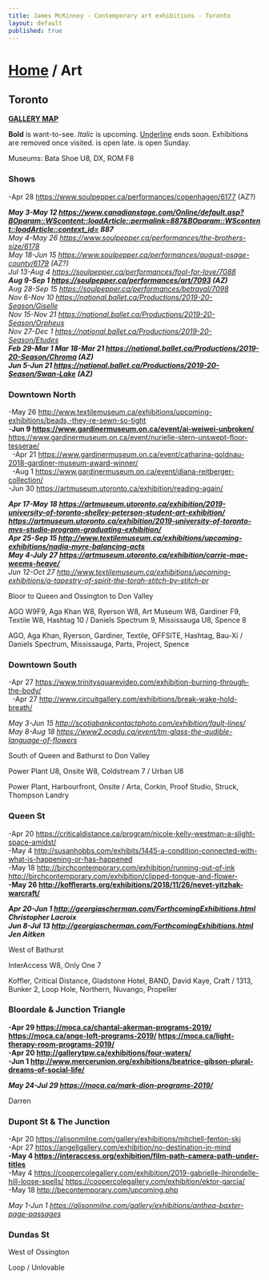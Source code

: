 ```yaml
---
title: James McKinney - Contemporary art exhibitions - Toronto
layout: default
published: true
---
```


# [Home](/) / Art

## Toronto

**[GALLERY MAP](https://www.google.com/maps/d/u/0/edit?mid=1sMiga7vQsqWdqEVQCqHsxjX2jeU)**

<span class="glyphicon glyphicon-info-sign" aria-hidden="true"></span> <strong>Bold</strong> is want-to-see. <em>Italic</em> is upcoming. <u>Underline</u> ends soon. Exhibitions are removed once visited. <span class="glyphicon glyphicon-time" aria-hidden="true"></span> is open late. <span class="glyphicon glyphicon-calendar" aria-hidden="true"></span> is open Sunday.

<span class="glyphicon glyphicon-calendar" aria-hidden="true"></span> <span class="glyphicon glyphicon-time" aria-hidden="true"></span> Museums: Bata Shoe U8, DX, ROM F8

### Shows

-Apr 28 <https://www.soulpepper.ca/performances/copenhagen/6177> (AZ?)  

_**May 3-May 12 <https://www.canadianstage.com/Online/default.asp?BOparam::WScontent::loadArticle::permalink=887&BOparam::WScontent::loadArticle::context_id=> 887**_  
_May 4-May 26 <https://www.soulpepper.ca/performances/the-brothers-size/6178>_  
_May 18-Jun 15 <https://www.soulpepper.ca/performances/august-osage-county/6179> (AZ?)_  
_Jul 13-Aug 4 <https://soulpepper.ca/performances/fool-for-love/7088>_  
_**Aug 9-Sep 1 <https://soulpepper.ca/performances/art/7093> (AZ)**_  
_Aug 28-Sep 15 <https://soulpepper.ca/performances/betrayal/7098>_  
_Nov 6-Nov 10 <https://national.ballet.ca/Productions/2019-20-Season/Giselle>_  
_Nov 15-Nov 21 <https://national.ballet.ca/Productions/2019-20-Season/Orpheus>_  
_Nov 27-Dec 1 <https://national.ballet.ca/Productions/2019-20-Season/Etudes>_  
_**Feb 29-Mar 1 Mar 18-Mar 21 <https://national.ballet.ca/Productions/2019-20-Season/Chroma> (AZ)**_  
_**Jun 5-Jun 21 <https://national.ballet.ca/Productions/2019-20-Season/Swan-Lake> (AZ)**_  

### Downtown North

-May 26 <http://www.textilemuseum.ca/exhibitions/upcoming-exhibitions/beads,-they-re-sewn-so-tight>  
-**Jun 9 <https://www.gardinermuseum.on.ca/event/ai-weiwei-unbroken/>** <https://www.gardinermuseum.on.ca/event/nurielle-stern-unswept-floor-tesserae/>  
  -Apr 21 <https://www.gardinermuseum.on.ca/event/catharina-goldnau-2018-gardiner-museum-award-winner/>  
  -Aug 1 <https://www.gardinermuseum.on.ca/event/diana-reitberger-collection/>  
-Jun 30 <https://artmuseum.utoronto.ca/exhibition/reading-again/>  

_**Apr 17-May 18 <https://artmuseum.utoronto.ca/exhibition/2019-university-of-toronto-shelley-peterson-student-art-exhibition/> <https://artmuseum.utoronto.ca/exhibition/2019-university-of-toronto-mvs-studio-program-graduating-exhibition/>**_  
_**Apr 25-Sep 15 <http://www.textilemuseum.ca/exhibitions/upcoming-exhibitions/nadia-myre-balancing-acts>**_  
_**May 4-July 27 <https://artmuseum.utoronto.ca/exhibition/carrie-mae-weems-heave/>**_  
_Jun 12-Oct 27 <http://www.textilemuseum.ca/exhibitions/upcoming-exhibitions/a-tapestry-of-spirit-the-torah-stitch-by-stitch-pr>_  

<span class="glyphicon glyphicon-info-sign" aria-hidden="true"></span> Bloor to Queen and Ossington to Don Valley

<span class="glyphicon glyphicon-time" aria-hidden="true"></span> AGO W9F9, Aga Khan W8, Ryerson W8, Art Museum W8, Gardiner F9, Textile W8, Hashtag 10 / Daniels Spectrum 9, Mississauga U8, Spence 8

<span class="glyphicon glyphicon-calendar" aria-hidden="true"></span> AGO, Aga Khan, Ryerson, Gardiner, Textile, OFFSITE, Hashtag, Bau-Xi / Daniels Spectrum, Mississauga, Parts, Project, Spence

### Downtown South

-Apr 27 <https://www.trinitysquarevideo.com/exhibition-burning-through-the-body/>  
  -Apr 27 <http://www.circuitgallery.com/exhibitions/break-wake-hold-breath/>  

_May 3-Jun 15 <http://scotiabankcontactphoto.com/exhibition/fault-lines/>_  
_May 8-Aug 18 <https://www2.ocadu.ca/event/tm-glass-the-audible-language-of-flowers>_  

<span class="glyphicon glyphicon-info-sign" aria-hidden="true"></span> South of Queen and Bathurst to Don Valley

<span class="glyphicon glyphicon-time" aria-hidden="true"></span> Power Plant U8, Onsite W8, Coldstream 7 / Urban U8

<span class="glyphicon glyphicon-calendar" aria-hidden="true"></span> Power Plant, Harbourfront, Onsite / Arta, Corkin, Proof Studio, Struck, Thompson Landry

### Queen St

-Apr 20 <https://criticaldistance.ca/program/nicole-kelly-westman-a-slight-space-amidst/>  
-May 4 <http://susanhobbs.com/exhibits/1445-a-condition-connected-with-what-is-happening-or-has-happened>  
-May 18 <http://birchcontemporary.com/exhibition/running-out-of-ink> <http://birchcontemporary.com/exhibition/clipped-tongue-and-flower->  
**-May 26 <http://kofflerarts.org/exhibitions/2018/11/26/nevet-yitzhak-warcraft/>**  

_**Apr 20-Jun 1 <http://georgiascherman.com/ForthcomingExhibitions.html> Christopher Lacroix**_  
_**Jun 8-Jul 13 <http://georgiascherman.com/ForthcomingExhibitions.html> Jen Aitken**_  

<span class="glyphicon glyphicon-info-sign" aria-hidden="true"></span> West of Bathurst

<span class="glyphicon glyphicon-time" aria-hidden="true"></span> InterAccess W8, Only One 7

<span class="glyphicon glyphicon-calendar" aria-hidden="true"></span> Koffler, Critical Distance, Gladstone Hotel, BAND, David Kaye, Craft / 1313, Bunker 2, Loop Hole, Northern, Nuvango, Propeller

### Bloordale & Junction Triangle

**-Apr 29 <https://moca.ca/chantal-akerman-programs-2019/> <https://moca.ca/ange-loft-programs-2019/> <https://moca.ca/light-therapy-room-programs-2019/>**  
**-Apr 20 <http://gallerytpw.ca/exhibitions/four-waters/>**  
**-Jun 1 <http://www.mercerunion.org/exhibitions/beatrice-gibson-plural-dreams-of-social-life/>**  

_**May 24-Jul 29 <https://moca.ca/mark-dion-programs-2019/>**_  

<span class="glyphicon glyphicon-calendar" aria-hidden="true"></span> Darren

### Dupont St & The Junction

-Apr 20 <https://alisonmilne.com/gallery/exhibitions/mitchell-fenton-ski>  
-Apr 27 <https://angellgallery.com/exhibition/no-destination-in-mind>  
**-May 4 <https://interaccess.org/exhibition/film-path-camera-path-under-titles>**  
-May 4 <https://coopercolegallery.com/exhibition/2019-gabrielle-lhirondelle-hill-loose-spells/> <https://coopercolegallery.com/exhibition/ektor-garcia/>  
-May 18 <http://becontemporary.com/upcoming.php>  

_May 1-Jun 1 <https://alisonmilne.com/gallery/exhibitions/anthea-baxter-page-passages>_  

### Dundas St

<span class="glyphicon glyphicon-info-sign" aria-hidden="true"></span> West of Ossington

<span class="glyphicon glyphicon-calendar" aria-hidden="true"></span> Loop / Unlovable
